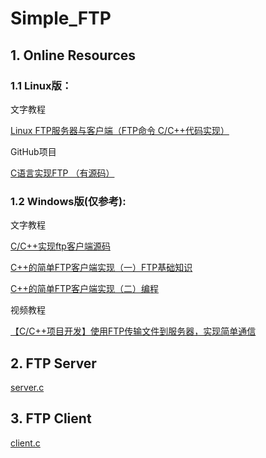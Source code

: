 # Simple_FTP

## 1. Online Resources

### 1.1 Linux版：

文字教程

[Linux FTP服务器与客户端（FTP命令 C/C++代码实现）](https://blog.csdn.net/chen1415886044/article/details/125249505)

GitHub项目

[C语言实现FTP （有源码）](https://github.com/thevickypedia/ftp_server_client)

### 1.2 Windows版(仅参考):

文字教程

[C/C++实现ftp客户端源码](https://www.sindsun.com/articles/16/137)

[C++的简单FTP客户端实现（一）FTP基础知识](https://blog.csdn.net/xuruilll/article/details/122763005)

[C++的简单FTP客户端实现（二）编程](https://blog.csdn.net/xuruilll/article/details/122763022)

视频教程

[【C/C++项目开发】使用FTP传输文件到服务器，实现简单通信](https://www.bilibili.com/video/BV1HA411N7Q7?spm_id_from=333.1007.top_right_bar_window_history.content.click&vd_source=36f6248a8f8f91f7f222d6009428db8c)

## 2. FTP Server

[server.c](https://github.com/thevickypedia/ftp_server_client/blob/master/server.c)

## 3. FTP Client

[client.c](https://github.com/thevickypedia/ftp_server_client/blob/master/client.c)